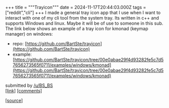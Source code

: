 +++
title = """Trayicon"""
date = 2024-11-17T20:44:03.000Z
tags = ["reddit","cli"]
+++
I made a general tray icon app that I use when I want to interact with one of my cli tool from the system tray. Its written in c++ and supports Windows and linux. Maybe it will be of use to someone in this sub. The link below shows an example of a tray icon for kmonad (keymap manager) on windows:

*   repo: [https://github.com/BartSte/trayicon](https://github.com/BartSte/trayicon)
*   example: [https://github.com/BartSte/trayicon/tree/00e0abae29f4d93282fe5c7d57656273565f0711/examples/windows/kmonad](https://github.com/BartSte/trayicon/tree/00e0abae29f4d93282fe5c7d57656273565f0711/examples/windows/kmonad)

submitted by [/u/BS\_BS](https://www.reddit.com/user/BS_BS)  
[\[link\]](https://www.reddit.com/r/commandline/comments/1gtn5v3/trayicon/) [\[comments\]](https://www.reddit.com/r/commandline/comments/1gtn5v3/trayicon/)

[[source]](https://www.reddit.com/r/commandline/comments/1gtn5v3/trayicon/)
